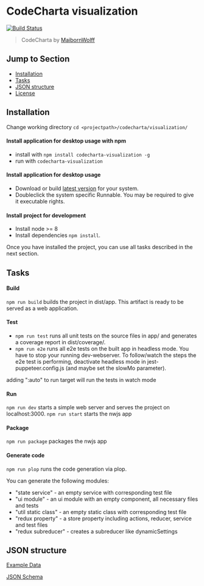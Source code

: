 # CodeCharta visualization

[![Build Status](https://travis-ci.org/MaibornWolff/codecharta.svg?branch=main)](https://travis-ci.org/MaibornWolff/codecharta)

> CodeCharta by [MaibornWolff](https://www.maibornwolff.de)

## Jump to Section

-   [Installation](#installation)
-   [Tasks](#tasks)
-   [JSON structure](#json-structure)
-   [License](LICENSE.md)

## Installation

Change working directory `cd <projectpath>/codecharta/visualization/`

#### Install application for desktop usage with npm

-   install with `npm install codecharta-visualization -g`
-   run with `codecharta-visualization`

#### Install application for desktop usage

-   Download or build [latest version](https://github.com/MaibornWolff/codecharta/releases/latest) for your system.
-   Doubleclick the system specific Runnable. You may be required to give it executable rights.

#### Install project for development

-   Install node >= 8
-   Install dependencies `npm install`.

Once you have installed the project, you can use all tasks described in the next section.

## Tasks

#### Build

`npm run build` builds the project in dist/app. This artifact is ready to be served as a web application.

#### Test

-   `npm run test` runs all unit tests on the source files in app/ and generates a coverage report in dist/coverage/.
-   `npm run e2e` runs all e2e tests on the built app in headless mode. You have to stop your running dev-webserver.
    To follow/watch the steps the e2e test is performing, deactivate headless mode in jest-puppeteer.config.js (and maybe set the slowMo parameter).

adding ":auto" to run target will run the tests in watch mode

#### Run

`npm run dev` starts a simple web server and serves the project on localhost:3000.
`npm run start` starts the nwjs app

#### Package

`npm run package` packages the nwjs app

#### Generate code

`npm run plop` runs the code generation via plop.

You can generate the following modules:

-   "state service" - an empty service with corresponding test file
-   "ui module" - an ui module with an empty component, all necessary files and tests
-   "util static class" - an empty static class with corresponding test file
-   "redux property" - a store property including actions, reducer, service and test files
-   "redux subreducer" - creates a subreducer like dynamicSettings

## JSON structure

[Example Data](/visualization/app/codeCharta/assets/sample1.cc.json)

[JSON Schema](/visualization/app/codeCharta/util/generatedSchema.json)
